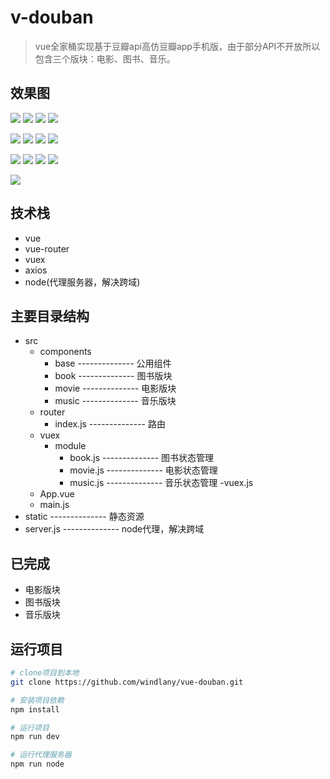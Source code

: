 # v-douban

> vue全家桶实现基于豆瓣api高仿豆瓣app手机版，由于部分API不开放所以包含三个版块：电影、图书、音乐。
## 效果图 
![](https://github.com/windlany/vue-douban/blob/master/static/preview/index.png)
![](https://github.com/windlany/vue-douban/blob/master/static/preview/loading.png)
![](https://github.com/windlany/vue-douban/blob/master/static/preview/search.png)
![](https://github.com/windlany/vue-douban/blob/master/static/preview/movie.png)

![](https://github.com/windlany/vue-douban/blob/master/static/preview/movieMore.png)
![](https://github.com/windlany/vue-douban/blob/master/static/preview/movieSignle.png)
![](https://github.com/windlany/vue-douban/blob/master/static/preview/actor.png)
![](https://github.com/windlany/vue-douban/blob/master/static/preview/book.png)

![](https://github.com/windlany/vue-douban/blob/master/static/preview/bookMore.png)
![](https://github.com/windlany/vue-douban/blob/master/static/preview/bookSignle.png)
![](https://github.com/windlany/vue-douban/blob/master/static/preview/music.png)
![](https://github.com/windlany/vue-douban/blob/master/static/preview/musicMore.png)

![](https://github.com/windlany/vue-douban/blob/master/static/preview/musicSignle.png)
## 技术栈
- vue
- vue-router
- vuex
- axios
- node(代理服务器，解决跨域)
## 主要目录结构 
- src
    - components
        - base   --------------  公用组件
        - book   --------------  图书版块
        - movie   --------------  电影版块
        - music   --------------  音乐版块
    - router
        - index.js   --------------  路由
    - vuex
        - module
            - book.js   --------------  图书状态管理
            - movie.js   --------------  电影状态管理
            - music.js   --------------  音乐状态管理
        -vuex.js
    - App.vue
    - main.js
- static   --------------  静态资源
- server.js   --------------  node代理，解决跨域 
## 已完成
- 电影版块
- 图书版块
- 音乐版块 
## 运行项目
``` bash
# clone项目到本地
git clone https://github.com/windlany/vue-douban.git

# 安装项目依赖
npm install

# 运行项目
npm run dev

# 运行代理服务器
npm run node
```